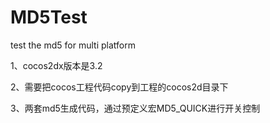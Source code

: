 MD5Test
=======

test the md5 for multi platform

1、cocos2dx版本是3.2

2、需要把cocos工程代码copy到工程的cocos2d目录下

3、两套md5生成代码，通过预定义宏MD5_QUICK进行开关控制
	
